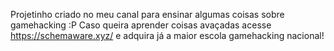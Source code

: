  Projetinho criado no meu canal para ensinar algumas coisas sobre gamehacking :P
Caso queira aprender coisas avaçadas acesse https://schemaware.xyz/ e adquira já a maior escola gamehacking nacional!
